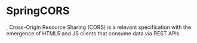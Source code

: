 # SpringCORS
, Cross-Origin Resource Sharing (CORS) is a relevant specification with the emergence of HTML5 and JS clients that consume data via REST APIs. 
